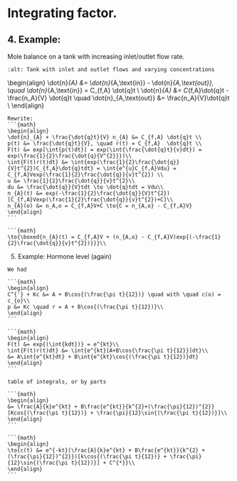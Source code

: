 # Integrating factor. 

## 4. Example:
Mole balance on a tank with increasing inlet/outlet flow rate.

```{image} ./_images/Integrating_factors_image.jpg
:alt: Tank with inlet and outlet flows and varying concentrations
```

\begin{align}
\dot{n}_{A} &= \dot{n}_{A,\text{in}} - \dot{n}_{A,\text{out}}, \quad \dot{n}_{A,\text{in}} = C_{f,A} \dot{q}t \\
\dot{n}_{A} &= C_{f,A}\dot{q}t - \frac{n_A}{V} \dot{q}t \quad \dot{n}_{A,\text{out}} &= \frac{n_A}{V}\dot{q}t \\
\end{align}

````{dropdown} 4. Solution
Rewrite: 
```{math}
\begin{align}
\dot{n}_{A} + \frac{\dot{q}t}{V} n_{A} &= C_{f,A} \dot{q}t \\
p(t) &= \frac{\dot{q}t}{V}, \quad r(t) = C_{f,A}  \dot{q}t \\
F(t) &= exp[\int{p(t)dt}] = exp(\int{\frac{\dot{q}t}{v}dt}) = exp(\frac{1}{2}\frac{\dot{q}{V^{2}}})\\
\int{F(t)r(t)dt} &= \int{exp(\frac{1}{2}\frac{\dot{q}}{V}t^{2})C_{f,A}\dot{q}tdt} = \int{e^{u}C_{f,A}Vdu} = C_{f,A}Vexp(\frac{1}{2}\frac{\dot{q}}{v}t^{2}) \\
u &= \frac{1}{2}\frac{\dot{q}}{v}t^{2}\\
du &= \frac{\dot{q}}{V}tdt \to \dot{q}tdt = Vdu\\
n_{A}(t) &= exp(-\frac{1}{2}\frac{\dot{q}}{V}t^{2})[C_{f,A}Vexp(\frac{1}{2}\frac{\dot{q}}{v}t^{2})+C]\\
n_{A}(o) &= n_A,o = C_{f,A}V+C \to{C = n_{A,o} - C_{f,A}V}
\end{align}
```

```{math}
\to{\boxed{n_{A}(t) = C_{f,A}V + (n_{A,o} - C_{f,A}V)exp{(-\frac{1}{2}\frac{\dot{q}}{v}t^{2})}}}\\
````

5. Example: Hormone level (again)
`````{dropdown} 5. Solution
We had

```{math}
\begin{align}
C^{'} + Kc &= A + B\cos{(\frac{\pi t}{12})} \quad with \quad c(o) = c_{o}\\
p &= Kc \quad r = A + B\cos{(\frac{\pi t}{12})}\\
\end{align}
```

```{math}
\begin{align}
F(t) &= exp{(\int{kdt})} = e^{kt}\\
\int{F(t)r(t)dt} &= \int{e^{kt}[A+B\cos{\frac{\pi t}{12}}]dt}\\
&= A\int{e^{kt}dt} + B\int{e^{kt}\cos{(\frac{\pi t}{12})}dt}
\end{align}
```

table of integrals, or by parts

```{math}
\begin{align}
&= \frac{A}{k}e^{kt} + B\frac{e^{kt}}{k^{2}+(\frac{\pi}{12})^{2}}[Kcos{(\frac{\pi t}{12})} + \frac{\pi}{12}\sin{(\frac{\pi t}{12})}]\\
\end{align}
```

```{math}
\begin{align}
\to{c(t) &= e^{-kt}(\frac{A}{k}e^{kt} + B\frac{e^{kt}}{k^{2} + (\frac{\pi}{12})^{2}})[k\cos{(\frac{\pi t}{12})} + \frac{\pi}{12}\sin{(\frac{\pi t}{12})}] + C^{*}}\\
\end{align}
```
`````
